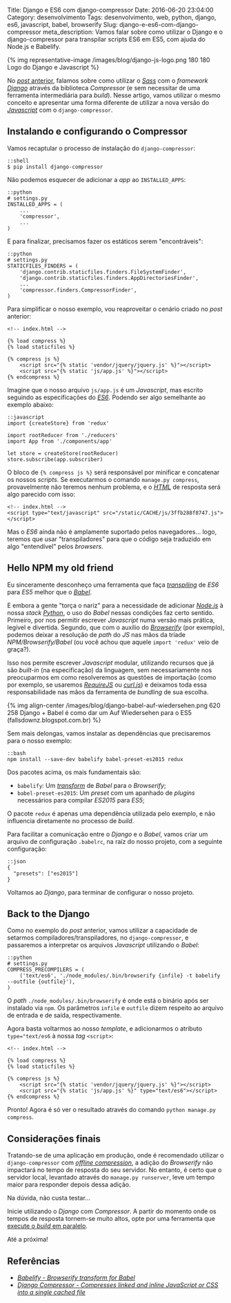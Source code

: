 Title: Django e ES6 com django-compressor
Date: 2016-06-20 23:04:00
Category: desenvolvimento
Tags: desenvolvimento, web, python, django, es6, javascript, babel, browserify
Slug: django-e-es6-com-django-compressor
meta_description: Vamos falar sobre como utilizar o Django e o django-compressor para transpilar scripts ES6 em ES5, com ajuda do Node.js e Babelify.

{% img representative-image /images/blog/django-js-logo.png 180 180 Logo do Django e Javascript %}

No [*post* anterior]({filename}django-sass-django-compressor.md "Django e Sass com django-compressor"),
falamos sobre como utilizar o [*Sass*]({tag}sass "Leia mais sobre Sass")
com o *framework* [*Django*]({tag}django "Leia mais sobre Django")
através da biblioteca *Compressor* (e sem necessitar de uma
ferramenta intermediária para *build*). Nesse artigo, vamos utilizar
o mesmo conceito e apresentar uma forma diferente de utilizar
a nova versão do [*Javascript*]({tag}javascript "Leia mais sobre Javascript")
com o `django-compressor`.

<!-- PELICAN_END_SUMMARY -->

## Instalando e configurando o Compressor

Vamos recaptular o processo de instalação do `django-compressor`:

    ::shell
    $ pip install django-compressor

Não podemos esquecer de adicionar a *app* ao `INSTALLED_APPS`:

    ::python
    # settings.py
    INSTALLED_APPS = (
        ...
        'compressor',
        ...
    )

E para finalizar, precisamos fazer os estáticos serem "encontráveis":

    ::python
    # settings.py
    STATICFILES_FINDERS = (
        'django.contrib.staticfiles.finders.FileSystemFinder',
        'django.contrib.staticfiles.finders.AppDirectoriesFinder',
        ...
        'compressor.finders.CompressorFinder',
    )

Para simplificar o nosso exemplo, vou reaproveitar o cenário criado no *post*
anterior:

    <!-- index.html -->

    {% load compress %}
    {% load staticfiles %}

    {% compress js %}
        <script src="{% static 'vendor/jquery/jquery.js' %}"></script>
        <script src="{% static 'js/app.js' %}"></script>
    {% endcompress %}

Imagine que o nosso arquivo `js/app.js` é um *Javascript*, mas escrito seguindo as
especificações do [*ES6*]({tag}es6 "Leia mais sobre ES6"). Podendo ser algo
semelhante ao exemplo abaixo:

    ::javascript
    import {createStore} from 'redux'

    import rootReducer from './reducers'
    import App from './components/app'

    let store = createStore(rootReducer)
    store.subscribe(app.subscriber)

O bloco de `{% compress js %}` será responsável por minificar e concatenar os nossos *scripts*.
Se executarmos o comando `manage.py compress`, provavelmente não teremos nenhum problema,
e o [*HTML*]({tag}html "Leia mais sobre HTML") de resposta será algo parecido com isso:

    <!-- index.html -->
    <script type="text/javascript" src="/static/CACHE/js/3ffb288f8747.js"></script>

Mas o *ES6* ainda não é amplamente suportado pelos navegadores... logo, teremos
que usar "transpiladores" para que o código seja traduzido em algo "entendível" pelos *browsers*.

## Hello NPM my old friend

Eu sinceramente desconheço uma ferramenta que faça [*transpiling*](https://www.stevefenton.co.uk/2012/11/compiling-vs-transpiling/ "Compiling vs Transpiling")
de *ES6* para *ES5* melhor que o [*Babel*](https://babeljs.io/ "Use next generation JavaScript, today").

E embora a gente "torça o nariz" para a necessidade de adicionar [*Node.js*]({tag}node "Leia mais sobre Node")
à nossa *stack* [*Python*]({tag}python "Leia mais sobre Python"), o uso do *Babel* nessas condições faz
certo sentido. Primeiro, por nos permitir escrever *Javascript*
numa versão mais prática, legível e divertida. Segundo, que com o auxílio do
[*Browserify*](http://browserify.org/ "Browserify lets you require modules in the browser") (por exemplo),
podemos deixar a resolução de *path* do *JS* nas mãos da tríade *NPM/Browserify/Babel*
(ou você achou que aquele `import 'redux'` veio de graça?).

Isso nos permite escrever *Javascript* modular, utilizando recursos que já são *built-in*
(na especificação) da linguagem, sem necessariamente nos preocuparmos em como resolveremos as
questões de importação (como por exemplo, se usaremos [*RequireJS*](http://requirejs.org/ "RequireJS is a JavaScript file and module loader")
ou [*curl.js*](https://github.com/cujojs/curl "curl.js is small, fast, extensible module loader"))
e deixamos toda essa responsabilidade nas mãos da ferramenta de *bundling* de sua escolha.

{% img align-center /images/blog/django-babel-auf-wiedersehen.png 620 258 Django + Babel é como dar um Auf Wiedersehen para o ES5 (fallsdownz.blogspot.com.br) %}

Sem mais delongas, vamos instalar as dependências que precisaremos para o nosso exemplo:

    ::bash
    npm install --save-dev babelify babel-preset-es2015 redux

Dos pacotes acima, os mais fundamentais são:

* `babelify`: Um [*transform*](http://babeljs.io/docs/plugins/#transform "Babel plugins") de *Babel* para o *Browserify*;
* `babel-preset-es2015`: Um *preset* com um apanhado de *plugins* necessários para compilar *ES2015* para *ES5*;

O pacote `redux` é apenas uma dependência utilizada pelo exemplo, e não
influencia diretamente no processo de *build*.

Para facilitar a comunicação entre o *Django* e o *Babel*, vamos criar um arquivo de configuração
`.babelrc`, na raíz do nosso projeto, com a seguinte configuração:

    ::json
    {
      "presets": ["es2015"]
    }

Voltamos ao *Django*, para terminar de configurar o nosso projeto.

## Back to the Django

Como no exemplo do *post* anterior, vamos utilizar a capacidade de setarmos
compiladores/transpiladores, no `django-compressor`, e passaremos a interpretar
os arquivos *Javascript* utilizando o *Babel*:

    ::python
    # settings.py
    COMPRESS_PRECOMPILERS = (
        ('text/es6', './node_modules/.bin/browserify {infile} -t babelify --outfile {outfile}'),
    )

O *path* `./node_modules/.bin/browserify` é onde está o binário após ser instalado
via `npm`. Os parâmetros `infile` e `outfile` dizem respeito ao arquivo de entrada e
de saída, respectivamente.

Agora basta voltarmos ao nosso *template*, e adicionarmos o atributo `type="text/es6` à
nossa *tag* `<script>`:

    <!-- index.html -->

    {% load compress %}
    {% load staticfiles %}

    {% compress js %}
        <script src="{% static 'vendor/jquery/jquery.js' %}"></script>
        <script src="{% static 'js/app.js' %}" type="text/es6"></script>
    {% endcompress %}

Pronto! Agora é só ver o resultado através do comando `python manage.py compress`.

## Considerações finais

Tratando-se de uma aplicação em produção, onde é recomendado utilizar o `django-compressor`
com [*offline compression*](http://django-compressor.readthedocs.io/en/latest/scenarios/#offline-compression "Offline compression"),
a adição do *Browserify* não impactará no tempo de resposta
do seu servidor. No entanto, é certo que o servidor local, levantado através do
`manage.py runserver`, leve um tempo maior para responder depois dessa adição.

Na dúvida, não custa testar...

Inicie utilizando o *Django* com *Compressor*. A partir do momento onde os
tempos de resposta tornem-se muito altos, opte por uma ferramenta que
[execute o *build* em paralelo]({filename}vivendo-sem-o-grunt.md "Vivendo sem o Grunt").

Até a próxima!

## Referências

* [*Babelify - Browserify transform for Babel*](https://github.com/babel/babelify)
* [*Django Compressor - Compresses linked and inline JavaScript or CSS into a single cached file*](https://django-compressor.readthedocs.io/en/latest/)
